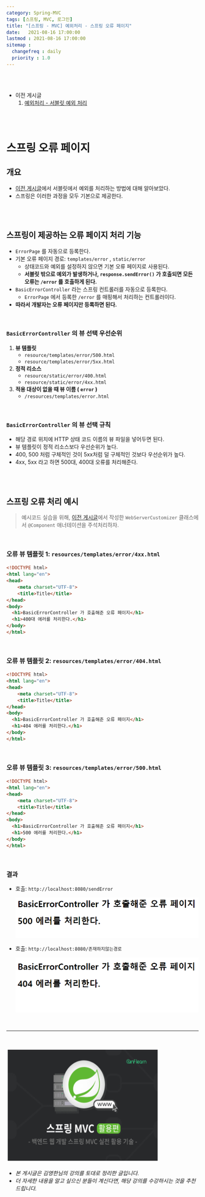 ```yaml
---
category: Spring-MVC
tags: [스프링, MVC, 로그인]
title: "[스프링 - MVC] 예외처리 - 스프링 오류 페이지"
date:   2021-08-16 17:00:00 
lastmod : 2021-08-16 17:00:00
sitemap :
  changefreq : daily
  priority : 1.0
---
```


<br/><br/>

- 이전 게시글
    1. [예외처리 - 서블릿 예외 처리](https://taegyunwoo.github.io/spring-mvc/SPRING_MVC_ExceptionServlet)

<br/><br/>

# 스프링 오류 페이지

## 개요

- [이전 게시글](https://taegyunwoo.github.io/spring-mvc/SPRING_MVC_ExceptionServlet)에서 서블릿에서 예외를 처리하는 방법에 대해 알아보았다.
- 스프링은 이러한 과정을 모두 기본으로 제공한다.

<br/><br/>

## 스프링이 제공하는 오류 페이지 처리 기능

- `ErrorPage` 를 자동으로 등록한다.
- 기본 오류 페이지 경로: `templates/error` , `static/error`
    - 상태코드와 예외를 설정하지 않으면 기본 오류 페이지로 사용된다.
    - **서블릿 밖으로 예외가 발생하거나, `response.sendError()` 가 호출되면 모든 오류는 `/error` 를 호출하게 된다.**
- `BasicErrorController` 라는 스프링 컨트롤러를 자동으로 등록한다.
    - `ErrorPage` 에서 등록한 `/error` 를 매핑해서 처리하는 컨트롤러이다.
- **따라서 개발자는 오류 페이지만 등록하면 된다.**

<br/>

### `BasicErrorController` 의 뷰 선택 우선순위

1. **뷰 템플릿**
    - `resource/templates/error/500.html`
    - `resource/templates/error/5xx.html`
2. **정적 리소스**
    - `resource/static/error/400.html`
    - `resource/static/error/4xx.html`
3. **적용 대상이 없을 때 뷰 이름 ( `error` )**
    - `/resources/templates/error.html`

<br/>

### `BasicErrorController` 의 뷰 선택 규칙

- 해당 경로 위치에 HTTP 상태 코드 이름의 뷰 파일을 넣어두면 된다.
- 뷰 템플릿이 정적 리소스보다 우선순위가 높다.
- 400, 500 처럼 구체적인 것이 5xx처럼 덜 구체적인 것보다 우선순위가 높다.
- 4xx, 5xx 라고 하면 500대, 400대 오류를 처리해준다.

<br/><br/>

## 스프링 오류 처리 예시

> 예시코드 실습을 위해, [이전 게시글](https://taegyunwoo.github.io/spring-mvc/SPRING_MVC_ExceptionServlet#14)에서 작성한 `WebServerCustomizer` 클래스에서 `@Component` 애너테이션을 주석처리하자.

<br/>

### 오류 뷰 템플릿 1: `resources/templates/error/4xx.html`

```html
<!DOCTYPE html>
<html lang="en">
<head>
    <meta charset="UTF-8">
    <title>Title</title>
</head>
<body>
  <h1>BasicErrorController 가 호출해준 오류 페이지</h1>
  <h1>400대 에러를 처리한다.</h1>
</body>
</html>
```

<br/>

### 오류 뷰 템플릿 2: `resources/templates/error/404.html`

```html
<!DOCTYPE html>
<html lang="en">
<head>
    <meta charset="UTF-8">
    <title>Title</title>
</head>
<body>
  <h1>BasicErrorController 가 호출해준 오류 페이지</h1>
  <h1>404 에러를 처리한다.</h1>
</body>
</html>
```

<br/>

### 오류 뷰 템플릿 3: `resources/templates/error/500.html`

```html
<!DOCTYPE html>
<html lang="en">
<head>
    <meta charset="UTF-8">
    <title>Title</title>
</head>
<body>
  <h1>BasicErrorController 가 호출해준 오류 페이지</h1>
  <h1>500 에러를 처리한다.</h1>
</body>
</html>
```

<br/>

### 결과

- 호출: `http://localhost:8080/sendError`

    ![Untitled](/assets/img/2021-08-16-SPRING_MVC_ExceptionSpring/Untitled%2010.png)

- 호출: `http://localhost:8080/존재하지않는경로`

    ![Untitled](/assets/img/2021-08-16-SPRING_MVC_ExceptionSpring/Untitled%2011.png)

<br>

---

<br>

<a href="https://inf.run/YPER"><img src="/assets/img/Inflearn_Spring_MVC2/logo.png" width="400px" height="300px"></a>

- *본 게시글은 김영한님의 강의를 토대로 정리한 글입니다.*
- *더 자세한 내용을 알고 싶으신 분들이 계신다면, 해당 강의를 수강하시는 것을 추천드립니다.*